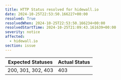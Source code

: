 ```yaml
---
title: HTTP Status resolved for hidewall.io
date: 2024-10-25T22:53:50.166227+00:00
resolved: True
resolvedWhen: 2024-10-25T22:53:50.166234+00:00
resolvedStartTime: 2024-10-25T21:09:43.161639+00:00
severity: notice
affected:
  - hidewall.io
section: issue
---
```


| Expected Statuses | Actual Status  |
|-------------------|----------------|
| 200, 301, 302, 403 | 403 |
